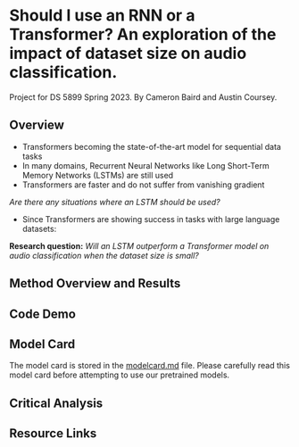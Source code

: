 # Should I use an RNN or a Transformer? An exploration of the impact of dataset size on audio classification.

Project for DS 5899 Spring 2023. By Cameron Baird and Austin Coursey.

## Overview
- Transformers becoming the state-of-the-art model for sequential data tasks
- In many domains, Recurrent Neural Networks like Long Short-Term Memory Networks (LSTMs) are still used
- Transformers are faster and do not suffer from vanishing gradient

*Are there any situations where an LSTM should be used?*

- Since Transformers are showing success in tasks with large language datasets:

**Research question:** *Will an LSTM outperform a Transformer model on audio classification when the dataset size is small?*

## Method Overview and Results


## Code Demo


## Model Card
The model card is stored in the [modelcard.md](modelcard.md) file. Please carefully read this model card before attempting to use our pretrained models.

## Critical Analysis


## Resource Links

